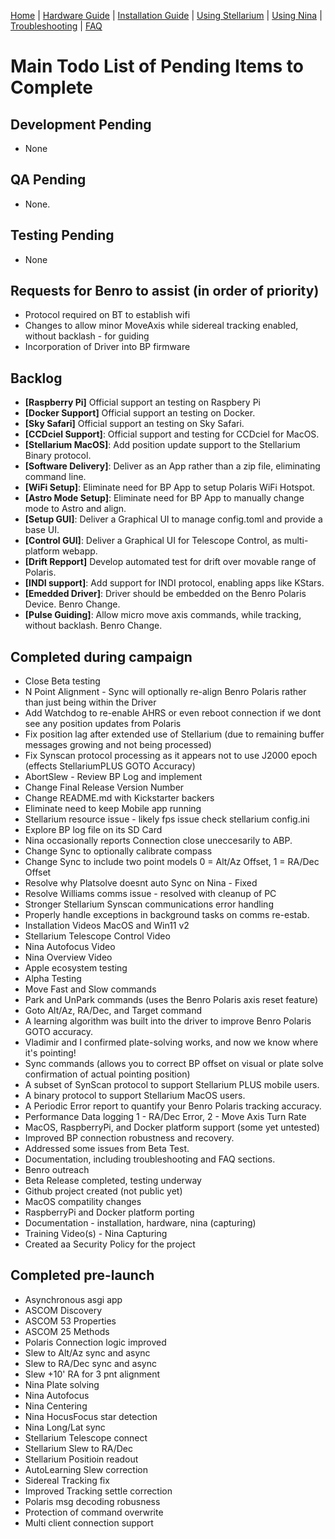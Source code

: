 [Home](../README.md) | [Hardware Guide](./hardware.md) | [Installation Guide](./installation.md) | [Using Stellarium](./stellarium.md) | [Using Nina](./nina.md) | [Troubleshooting](./troubleshooting.md) | [FAQ](./faq.md)

# Main Todo List of Pending Items to Complete

## Development Pending
* None
  
## QA Pending
* None.
  
## Testing Pending
* None
  
## Requests for Benro to assist (in order of priority)
* Protocol required on BT to establish wifi
* Changes to allow minor MoveAxis while sidereal tracking enabled, without backlash - for guiding
* Incorporation of Driver into BP firmware

## Backlog
- **[Raspberry Pi]** Official support an testing on Raspbery Pi
- **[Docker Support]** Official support an testing on Docker.
- **[Sky Safari]** Official support an testing on Sky Safari.
- **[CCDciel Support]**: Official support and testing for CCDciel for MacOS.
- **[Stellarium MacOS]**: Add position update support to the Stellarium Binary protocol.
- **[Software Delivery]**: Deliver as an App rather than a zip file, eliminating  command line.
- **[WiFi Setup]**: Eliminate need for BP App to setup Polaris WiFi Hotspot.
- **[Astro Mode Setup]**: Eliminate need for BP App to manually change mode to Astro and align.
- **[Setup GUI]**: Deliver a Graphical UI to manage config.toml and provide a base UI. 
- **[Control GUI]**: Deliver a Graphical UI for Telescope Control, as multi-platform webapp.
- **[Drift Repport]** Develop automated test for drift over movable range of Polaris.
- **[INDI support]**: Add support for INDI protocol, enabling apps like KStars.
- **[Emedded Driver]**: Driver should be embedded on the Benro Polaris Device. Benro Change.
- **[Pulse Guiding]**: Allow micro move axis commands, while tracking, without backlash. Benro Change.

 
## Completed during campaign
* Close Beta testing
* N Point Alignment - Sync will optionally re-align Benro Polaris rather than just being within the Driver
* Add Watchdog to re-enable AHRS or even reboot connection if we dont see any position updates from Polaris
* Fix position lag after extended use of Stellarium (due to remaining buffer messages growing and not being processed)
* Fix Synscan protocol processing as it appears not to use J2000 epoch (effects StellariumPLUS GOTO Accuracy)
* AbortSlew - Review BP Log and implement
* Change Final Release Version Number
* Change README.md with Kickstarter backers
* Eliminate need to keep Mobile app running
* Stellarium resource issue - likely fps issue check stellarium config.ini
* Explore BP log file on its SD Card
* Nina occasionally reports Connection close uneccesarily to ABP.
* Change Sync to optionally calibrate compass
* Change Sync to include two point models 0 = Alt/Az Offset, 1 = RA/Dec Offset
* Resolve why Platsolve doesnt auto Sync on Nina - Fixed
* Resolve Williams comms issue - resolved with cleanup of PC
* Stronger Stellarium Synscan communications error handling
* Properly handle exceptions in background tasks on comms re-estab.
* Installation Videos MacOS and Win11 v2
* Stellarium Telescope Control Video
* Nina Autofocus Video
* Nina Overview Video
* Apple ecosystem testing
* Alpha Testing
* Move Fast and Slow commands
* Park and UnPark commands (uses the Benro Polaris axis reset feature)
* Goto Alt/Az, RA/Dec, and Target command
* A learning algorithm was built into the driver to improve Benro Polaris GOTO accuracy.
* Vladimir and I confirmed plate-solving works, and now we know where it's pointing!
* Sync commands (allows you to correct BP offset on visual or plate solve confirmation of actual pointing position)
* A subset of SynScan protocol to support Stellarium PLUS mobile users.
* A binary protocol to support Stellarium MacOS users.
* A Periodic Error report to quantify your Benro Polaris tracking accuracy.
* Performance Data logging 1 - RA/Dec Error, 2 - Move Axis Turn Rate
* MacOS, RaspberryPi, and Docker platform support (some yet untested)
* Improved BP connection robustness and recovery.
* Addressed some issues from Beta Test.
* Documentation, including troubleshooting and FAQ sections.
* Benro outreach
* Beta Release completed, testing underway
* Github project created (not public yet)
* MacOS compatility changes
* RaspberryPi and Docker platform porting
* Documentation - installation, hardware, nina (capturing)
* Training Video(s) - Nina Capturing
* Created aa Security Policy for the project

## Completed pre-launch
* Asynchronous asgi app
* ASCOM Discovery
* ASCOM 53 Properties
* ASCOM 25 Methods
* Polaris Connection logic improved
* Slew to Alt/Az sync and async
* Slew to RA/Dec sync and async
* Slew +10' RA for 3 pnt alignment
* Nina Plate solving
* Nina Autofocus
* Nina Centering
* Nina HocusFocus star detection
* Nina Long/Lat sync
* Stellarium Telescope connect
* Stellarium Slew to RA/Dec
* Stellarium Positioin readout
* AutoLearning Slew correction
* Sidereal Tracking fix
* Improved Tracking settle correction
* Polaris msg decoding robusness
* Protection of  command overwrite
* Multi client connection support
